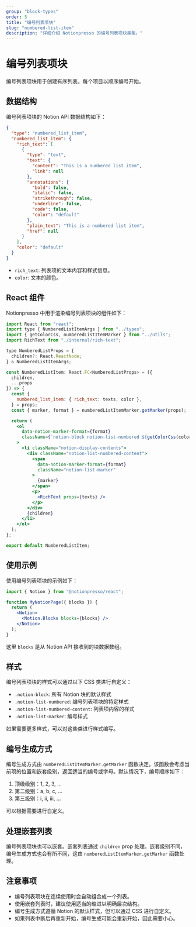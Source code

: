 ```yaml
---
group: "block-types"
order: 5
title: "编号列表项块"
slug: "numbered-list-item"
description: "详细介绍 Notionpresso 的编号列表项块类型。"
---
```


# 编号列表项块

编号列表项块用于创建有序列表。每个项目以顺序编号开始。

## 数据结构

编号列表项块的 Notion API 数据结构如下：

```json
{
  "type": "numbered_list_item",
  "numbered_list_item": {
    "rich_text": [
      {
        "type": "text",
        "text": {
          "content": "This is a numbered list item",
          "link": null
        },
        "annotations": {
          "bold": false,
          "italic": false,
          "strikethrough": false,
          "underline": false,
          "code": false,
          "color": "default"
        },
        "plain_text": "This is a numbered list item",
        "href": null
      }
    ],
    "color": "default"
  }
}
```

- `rich_text`: 列表项的文本内容和样式信息。
- `color`: 文本的颜色。

## React 组件

Notionpresso 中用于渲染编号列表项块的组件如下：

```jsx
import React from "react";
import type { NumberedListItemArgs } from "../types";
import { getColorCss, numberedListItemMarker } from "../utils";
import RichText from "./internal/rich-text";

type NumberedListProps = {
  children?: React.ReactNode;
} & NumberedListItemArgs;

const NumberedListItem: React.FC<NumberedListProps> = ({
  children,
  ...props
}) => {
  const {
    numbered_list_item: { rich_text: texts, color },
  } = props;
  const { marker, format } = numberedListItemMarker.getMarker(props);

  return (
    <ol
      data-notion-marker-format={format}
      className={`notion-block notion-list-numbered ${getColorCss(color)}`}
    >
      <li className="notion-display-contents">
        <div className="notion-list-numbered-content">
          <span
            data-notion-marker-format={format}
            className="notion-list-marker"
          >
            {marker}
          </span>
          <p>
            <RichText props={texts} />
          </p>
        </div>
        {children}
      </li>
    </ol>
  );
};

export default NumberedListItem;
```

## 使用示例

使用编号列表项块的示例如下：

```jsx
import { Notion } from "@notionpresso/react";

function MyNotionPage({ blocks }) {
  return (
    <Notion>
      <Notion.Blocks blocks={blocks} />
    </Notion>
  );
}
```

这里 `blocks` 是从 Notion API 接收到的块数据数组。

## 样式

编号列表项块的样式可以通过以下 CSS 类进行自定义：

- `.notion-block`: 所有 Notion 块的默认样式
- `.notion-list-numbered`: 编号列表项块的特定样式
- `.notion-list-numbered-content`: 列表项内容的样式
- `.notion-list-marker`: 编号样式

如果需要更多样式，可以对这些类进行样式编写。

## 编号生成方式

编号生成方式由 `numberedListItemMarker.getMarker` 函数决定。该函数会考虑当前项的位置和嵌套级别，返回适当的编号或字母。默认情况下，编号顺序如下：

1. 顶级级别：1, 2, 3, ...
2. 第二级别：a, b, c, ...
3. 第三级别：i, ii, iii, ...

可以根据需要进行自定义。

## 处理嵌套列表

编号列表项块也可以嵌套。嵌套列表通过 `children` prop 处理。嵌套级别不同，编号生成方式也会有所不同，这由 `numberedListItemMarker.getMarker` 函数处理。

## 注意事项

- 编号列表项块在连续使用时会自动组合成一个列表。
- 使用嵌套列表时，建议使用适当的缩进以明确层次结构。
- 编号生成方式遵循 Notion 的默认样式，但可以通过 CSS 进行自定义。
- 如果列表中断后再重新开始，编号生成可能会重新开始，因此需要小心。
